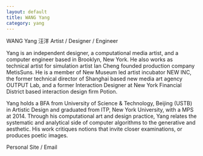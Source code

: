 ```yaml
---
layout: default
title: WANG Yang
category: yang
---
```

WANG Yang 汪洋
Artist / Designer / Engineer

Yang is an independent designer, a computational media artist, and a computer engineer based in Brooklyn, New York. He also works as technical artist for simulation artist Ian Cheng founded production company MetisSuns. He is a member of New Museum led artist incubator NEW INC, the former technical director of Shanghai based new media art agency OUTPUT Lab, and a former Interaction Designer at New York Financial District based interaction design firm Potion.

Yang holds a BFA from University of Science & Technology, Beijing (USTB) in Artistic Design and graduated from ITP, New York University, with a MPS at 2014. Through his computational art and design practice, Yang relates the systematic and analytical side of computer algorithms to the generative and aesthetic. His work critiques notions that invite closer examinations, or produces poetic images.

Personal Site / Email
